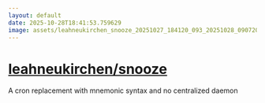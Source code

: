 ```yaml
---
layout: default
date: 2025-10-28T18:41:53.759629
image: assets/leahneukirchen_snooze_20251027_184120_093_20251028_090720_624472--20251028T100823717--cropped.png
---
```


# [leahneukirchen/snooze](https://github.com/leahneukirchen/snooze/)

A cron replacement with mnemonic syntax and no centralized daemon
